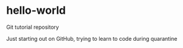 # hello-world
Git tutorial repository

Just starting out on GitHub, trying to learn to code during quarantine

